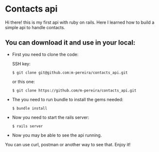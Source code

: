 # Contacts api

Hi there! this is my first api with ruby on rails.
Here I learned how to build a simple api to handle contacts.

## You can download it and use in your local:

* First you need to clone the code:
  
  SSH key:

      $ git clone git@github.com:m-pereira/contacts_api.git
  
  or this one:

      $ git clone https://github.com/m-pereira/contacts_api.git

* The you need to run bundle to install the gems needed:

      $ bundle install

* Now you need to start the rails server:

      $ rails server

* Now you may be able to see the api running.

You can use curl, postman or another way to see that. Enjoy it!
